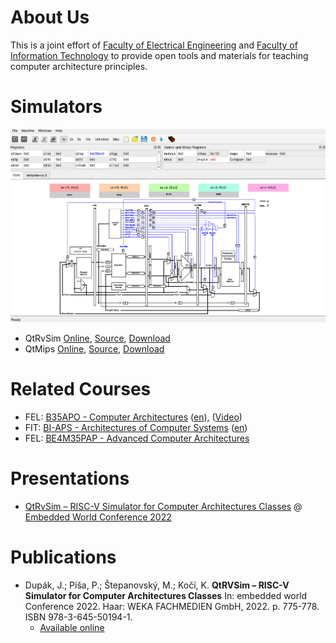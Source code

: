 # About Us

This is a joint effort of [Faculty of Electrical Engineering](https://fel.cvut.cz) and [Faculty of Information Technology](https://fit.cvut.cz) to provide open tools and materials for teaching computer architecture principles.

# Simulators

<a href="/qtrvsim/app" target ="_blank">![](./index/qtrvsim-1.png)</a>

- QtRvSim [Online](https://comparch.edu.cvut.cz/qtrvsim/app), [Source](https://github.com/cvut/qtrvsim), [Download](https://github.com/cvut/qtrvsim/releases)
- QtMips [Online](https://comparch.edu.cvut.cz/qtmips/app), [Source](https://github.com/cvut/QtMips/), [Download](https://github.com/cvut/QtMips/releases)

# Related Courses

- FEL: [B35APO - Computer Architectures](https://cw.fel.cvut.cz/wiki/courses/b35apo/start) ([en](https://cw.fel.cvut.cz/wiki/courses/b35apo/en/start)), ([Video](https://www.youtube.com/playlist?list=PLQL6z4JeTTQnTrML7HgagbjdpCtvdyu0M))
- FIT: [BI-APS - Architectures of Computer Systems](https://bilakniha.cvut.cz/en/predmet3458406.html) ([en](https://bilakniha.cvut.cz/en/predmet3464506.html))
- FEL: [BE4M35PAP - Advanced Computer Architectures](https://cw.fel.cvut.cz/wiki/courses/b4m35pap/start)

# Presentations

- [QtRvSim – RISC-V Simulator for Computer Architectures Classes](https://comparch.edu.cvut.cz/slides/ewc22-qtrvsim.pdf) @ [Embedded World Conference 2022](https://events.weka-fachmedien.de/embedded-world-conference/program/)

# Publications

- Dupák, J.; Píša, P.; Štepanovský, M.; Kočí, K. **QtRVSim – RISC-V Simulator for Computer Architectures Classes** In: embedded world Conference 2022. Haar: WEKA FACHMEDIEN GmbH, 2022. p. 775-778. ISBN 978-3-645-50194-1.
  - [Available online](/publications/ewC2022-Dupak-Pisa-Stepanovsky-QtRvSim.pdf)
